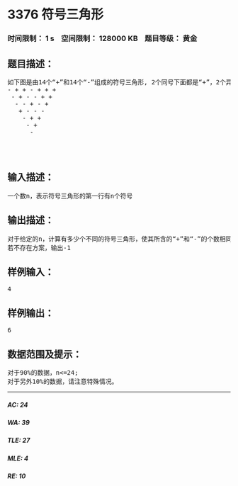 # 3376 符号三角形   
### 时间限制： 1 s&nbsp;&nbsp;&nbsp;&nbsp;空间限制： 128000 KB&nbsp;&nbsp;&nbsp;&nbsp;题目等级： 黄金  
## 题目描述：  

<pre>
如下图是由14个“+”和14个“-”组成的符号三角形, 2个同号下面都是“+”，2个异号下面都是“-”  
- + + - + + +    
 - + - - + +    
  - - + - +    
   + - - -    
    - + +    
     - +    
      -   
  
  

</pre>
  
  
## 输入描述：  

<pre>
一个数n，表示符号三角形的第一行有n个符号
</pre>
  
  
## 输出描述：  

<pre>
对于给定的n，计算有多少个不同的符号三角形，使其所含的“+”和“-”的个数相同(严禁打表！！！！！）
若不存在方案，输出-1
</pre>
  
  
## 样例输入：  

<pre>
4
</pre>
  
  
## 样例输出：  

<pre>
6
</pre>
  
  
## 数据范围及提示：  

<pre>
对于90%的数据，n<=24;  
对于另外10%的数据，请注意特殊情况。
</pre>
  
  
***  

##### AC: 24  
##### WA: 39  
##### TLE: 27  
##### MLE: 4  
##### RE: 10  
